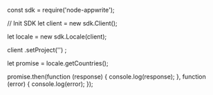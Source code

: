 const sdk = require('node-appwrite');

// Init SDK
let client = new sdk.Client();

let locale = new sdk.Locale(client);

client
    .setProject('')
;

let promise = locale.getCountries();

promise.then(function (response) {
    console.log(response);
}, function (error) {
    console.log(error);
});